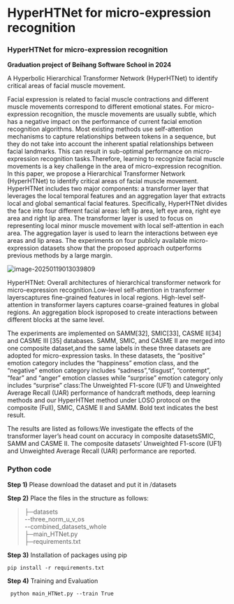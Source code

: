 # HyperHTNet for micro-expression recognition
### **HyperHTNet for micro-expression recognition**  

**Graduation project of Beihang Software School in 2024**

A  Hyperbolic Hierarchical Transformer Network (HyperHTNet) to identify critical areas of facial muscle movement.

Facial expression is related to facial muscle contractions and different muscle movements correspond to different emotional states.  For micro-expression recognition, the muscle movements are usually subtle, which has a negative impact on the performance of current facial emotion recognition algorithms.  Most existing methods use self-attention mechanisms  to capture relationships between tokens in a sequence, but they do not take into account the inherent spatial relationships between facial landmarks. This can result in sub-optimal performance on  micro-expression recognition tasks.Therefore, learning to recognize facial muscle movements is a key challenge in the area of micro-expression recognition.  In this paper, we propose a Hierarchical Transformer Network (HyperHTNet) to identify critical areas of facial muscle movement.  HyperHTNet includes two major components: a transformer layer that leverages the local temporal features and an aggregation layer that extracts local and global semantical facial features.  Specifically, HyperHTNet divides the face into four different facial areas: left lip area, left eye area, right eye area and right lip area.  The transformer layer is used to focus on representing local minor muscle movement with local self-attention in each area.  The aggregation layer is used to learn the interactions between eye areas and lip areas. The experiments on four publicly available micro-expression datasets show that the proposed approach outperforms previous methods by a large margin.

![image-20250119013039809](https://arksuzuran.oss-cn-beijing.aliyuncs.com/img/md_img/image-20250119013039809.png)

HyperHTNet: Overall architectures of hierarchical transformer network for micro-expression recognition.Low-level self-attention in transformer layerscaptures fine-grained features in local regions. High-level self-attention in transformer layers captures coarse-grained features in global regions. An aggregation block isproposed to create interactions between different blocks at the same level.

The experiments are implemented on SAMM[32], SMIC[33], CASME II[34] and CASME III [35] databases. SAMM, SMIC, and CASME II are merged into one composite dataset,and the same labels in these three datasets are adopted for micro-expression tasks. In these datasets, the “positive” emotion category includes the “happiness” emotion class, and the “negative” emotion category includes “sadness”,“disgust”, “contempt”, “fear” and “anger”
emotion classes while “surprise” emotion category only includes “surprise” class:The Unweighted F1-score (UF1) and Unweighted Average Recall (UAR) performance of handcraft methods, deep learning methods and our HyperHTNet method under LOSO protocol on the composite (Full), SMIC, CASME II and SAMM. Bold text indicates the best result.

The results are listed as follows:We investigate the effects of the transformer layer’s head count on accuracy in composite datasetsSMIC, SAMM and CASME II. The composite datasets’ Unweighted F1-score (UF1) and Unweighted Average Recall (UAR) performance are reported.

### Python code


<b>Step 1)</b> Please download the dataset and put it in /datasets

<b>Step 2)</b> Place the files in the structure as follows:
>├─datasets <br>
>--three_norm_u_v_os <br>
>--combined_datasets_whole <br>
>├─main_HTNet.py <br>
>├─requirements.txt <br>

<b>Step 3)</b> Installation of packages using pip

``` pip install -r requirements.txt ```

<b>Step 4)</b> Training and Evaluation

``` python main_HTNet.py --train True```

